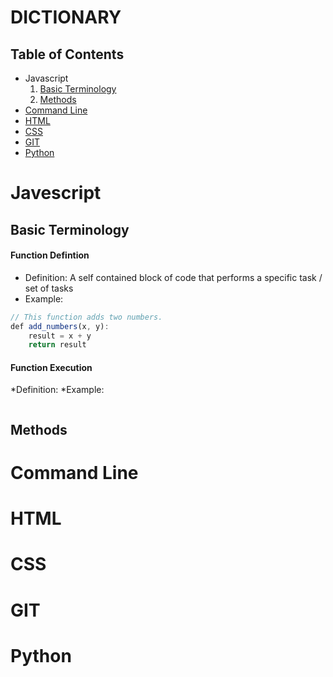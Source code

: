 # DICTIONARY
## Table of Contents
* Javascript
  1. [Basic Terminology](#basic-terminology)
  2. [Methods](#methods)
* [Command Line](#command-line)
* [HTML](#html)
* [CSS](css)
* [GIT](#git)
* [Python](#python)
# Javescript
## Basic Terminology
#### Function Defintion
* Definition: A self contained block of code that performs a specific task / set of tasks 
* Example:
```javascript
// This function adds two numbers.
def add_numbers(x, y):
    result = x + y
    return result
```
#### Function Execution
*Definition:
*Example:
```

```

## Methods

# Command Line

# HTML

# CSS

# GIT

# Python



<!-- REUASABLE

//WORD DESCRIPTIONS//

*Definition:
*Example:
```

```

//TABLE OF CONTENTS//
[Header name you want to link](#headername)


--!>